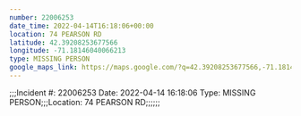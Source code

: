 ```yaml
---
number: 22006253
date_time: 2022-04-14T16:18:06+00:00
location: 74 PEARSON RD
latitude: 42.39208253677566
longitude: -71.18146040066213
type: MISSING PERSON
google_maps_link: https://maps.google.com/?q=42.39208253677566,-71.18146040066213
---
```


;;;Incident #: 22006253  Date: 2022-04-14 16:18:06   Type: MISSING PERSON;;;Location: 74 PEARSON RD;;;;;;

